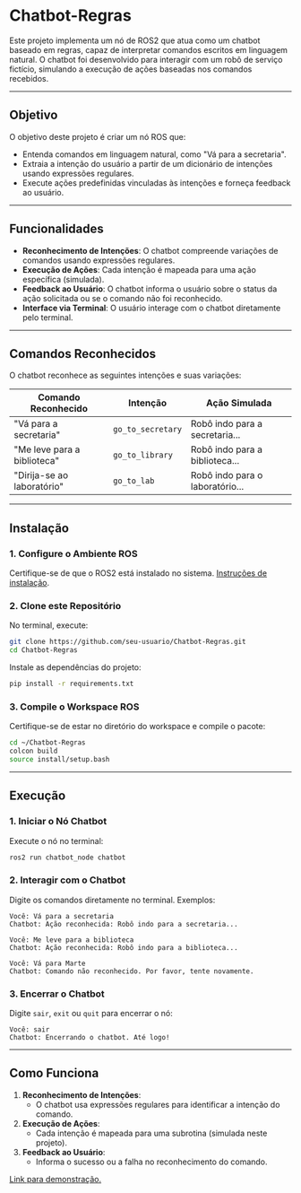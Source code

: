 # **Chatbot-Regras**

Este projeto implementa um nó de ROS2 que atua como um chatbot baseado em regras, capaz de interpretar comandos escritos em linguagem natural. O chatbot foi desenvolvido para interagir com um robô de serviço fictício, simulando a execução de ações baseadas nos comandos recebidos.

---

## **Objetivo**
O objetivo deste projeto é criar um nó ROS que:
- Entenda comandos em linguagem natural, como "Vá para a secretaria".
- Extraia a intenção do usuário a partir de um dicionário de intenções usando expressões regulares.
- Execute ações predefinidas vinculadas às intenções e forneça feedback ao usuário.

---

## **Funcionalidades**
- **Reconhecimento de Intenções**: O chatbot compreende variações de comandos usando expressões regulares.
- **Execução de Ações**: Cada intenção é mapeada para uma ação específica (simulada).
- **Feedback ao Usuário**: O chatbot informa o usuário sobre o status da ação solicitada ou se o comando não foi reconhecido.
- **Interface via Terminal**: O usuário interage com o chatbot diretamente pelo terminal.

---

## **Comandos Reconhecidos**

O chatbot reconhece as seguintes intenções e suas variações:

| Comando Reconhecido          | Intenção              | Ação Simulada                     |
|------------------------------|-----------------------|------------------------------------|
| "Vá para a secretaria"       | `go_to_secretary`     | Robô indo para a secretaria...     |
| "Me leve para a biblioteca"  | `go_to_library`       | Robô indo para a biblioteca...     |
| "Dirija-se ao laboratório"   | `go_to_lab`           | Robô indo para o laboratório...    |

---

## **Instalação**

### **1. Configure o Ambiente ROS**
Certifique-se de que o ROS2 está instalado no sistema. [Instruções de instalação](https://docs.ros.org/en/).

### **2. Clone este Repositório**
No terminal, execute:
```bash
git clone https://github.com/seu-usuario/Chatbot-Regras.git
cd Chatbot-Regras
```

Instale as dependências do projeto:
```bash
pip install -r requirements.txt
```

### **3. Compile o Workspace ROS**
Certifique-se de estar no diretório do workspace e compile o pacote:
```bash
cd ~/Chatbot-Regras
colcon build
source install/setup.bash
```

---

## **Execução**

### **1. Iniciar o Nó Chatbot**
Execute o nó no terminal:
```bash
ros2 run chatbot_node chatbot
```

### **2. Interagir com o Chatbot**
Digite os comandos diretamente no terminal. Exemplos:
```plaintext
Você: Vá para a secretaria
Chatbot: Ação reconhecida: Robô indo para a secretaria...

Você: Me leve para a biblioteca
Chatbot: Ação reconhecida: Robô indo para a biblioteca...

Você: Vá para Marte
Chatbot: Comando não reconhecido. Por favor, tente novamente.
```

### **3. Encerrar o Chatbot**
Digite `sair`, `exit` ou `quit` para encerrar o nó:
```plaintext
Você: sair
Chatbot: Encerrando o chatbot. Até logo!
```

---

## **Como Funciona**
1. **Reconhecimento de Intenções**:
   - O chatbot usa expressões regulares para identificar a intenção do comando.
2. **Execução de Ações**:
   - Cada intenção é mapeada para uma subrotina (simulada neste projeto).
3. **Feedback ao Usuário**:
   - Informa o sucesso ou a falha no reconhecimento do comando.

[Link para demonstração.](https://drive.google.com/file/d/1BRFnMvjW3GgLxYcK32KQsUvHltnsQMVn/view?usp=sharing)
